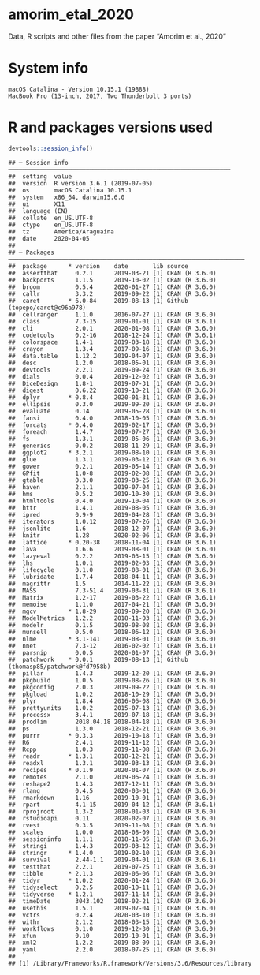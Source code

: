 
# amorim\_etal\_2020

Data, R scripts and other files from the paper “Amorim et al., 2020”

# System info

    macOS Catalina - Version 10.15.1 (19B88)
    MacBook Pro (13-inch, 2017, Two Thunderbolt 3 ports)

# R and packages versions used

``` r
devtools::session_info()
```

    ## ─ Session info ───────────────────────────────────────────────────────────────
    ##  setting  value                       
    ##  version  R version 3.6.1 (2019-07-05)
    ##  os       macOS Catalina 10.15.1      
    ##  system   x86_64, darwin15.6.0        
    ##  ui       X11                         
    ##  language (EN)                        
    ##  collate  en_US.UTF-8                 
    ##  ctype    en_US.UTF-8                 
    ##  tz       America/Araguaina           
    ##  date     2020-04-05                  
    ## 
    ## ─ Packages ───────────────────────────────────────────────────────────────────
    ##  package      * version    date       lib source                              
    ##  assertthat     0.2.1      2019-03-21 [1] CRAN (R 3.6.0)                      
    ##  backports      1.1.5      2019-10-02 [1] CRAN (R 3.6.0)                      
    ##  broom          0.5.4      2020-01-27 [1] CRAN (R 3.6.0)                      
    ##  callr          3.3.2      2019-09-22 [1] CRAN (R 3.6.0)                      
    ##  caret        * 6.0-84     2019-08-13 [1] Github (topepo/caret@c96a978)       
    ##  cellranger     1.1.0      2016-07-27 [1] CRAN (R 3.6.0)                      
    ##  class          7.3-15     2019-01-01 [1] CRAN (R 3.6.1)                      
    ##  cli            2.0.1      2020-01-08 [1] CRAN (R 3.6.0)                      
    ##  codetools      0.2-16     2018-12-24 [1] CRAN (R 3.6.1)                      
    ##  colorspace     1.4-1      2019-03-18 [1] CRAN (R 3.6.0)                      
    ##  crayon         1.3.4      2017-09-16 [1] CRAN (R 3.6.0)                      
    ##  data.table     1.12.2     2019-04-07 [1] CRAN (R 3.6.0)                      
    ##  desc           1.2.0      2018-05-01 [1] CRAN (R 3.6.0)                      
    ##  devtools       2.2.1      2019-09-24 [1] CRAN (R 3.6.0)                      
    ##  dials          0.0.4      2019-12-02 [1] CRAN (R 3.6.0)                      
    ##  DiceDesign     1.8-1      2019-07-31 [1] CRAN (R 3.6.0)                      
    ##  digest         0.6.22     2019-10-21 [1] CRAN (R 3.6.0)                      
    ##  dplyr        * 0.8.4      2020-01-31 [1] CRAN (R 3.6.0)                      
    ##  ellipsis       0.3.0      2019-09-20 [1] CRAN (R 3.6.0)                      
    ##  evaluate       0.14       2019-05-28 [1] CRAN (R 3.6.0)                      
    ##  fansi          0.4.0      2018-10-05 [1] CRAN (R 3.6.0)                      
    ##  forcats      * 0.4.0      2019-02-17 [1] CRAN (R 3.6.0)                      
    ##  foreach        1.4.7      2019-07-27 [1] CRAN (R 3.6.0)                      
    ##  fs             1.3.1      2019-05-06 [1] CRAN (R 3.6.0)                      
    ##  generics       0.0.2      2018-11-29 [1] CRAN (R 3.6.0)                      
    ##  ggplot2      * 3.2.1      2019-08-10 [1] CRAN (R 3.6.0)                      
    ##  glue           1.3.1      2019-03-12 [1] CRAN (R 3.6.0)                      
    ##  gower          0.2.1      2019-05-14 [1] CRAN (R 3.6.0)                      
    ##  GPfit          1.0-8      2019-02-08 [1] CRAN (R 3.6.0)                      
    ##  gtable         0.3.0      2019-03-25 [1] CRAN (R 3.6.0)                      
    ##  haven          2.1.1      2019-07-04 [1] CRAN (R 3.6.0)                      
    ##  hms            0.5.2      2019-10-30 [1] CRAN (R 3.6.0)                      
    ##  htmltools      0.4.0      2019-10-04 [1] CRAN (R 3.6.0)                      
    ##  httr           1.4.1      2019-08-05 [1] CRAN (R 3.6.0)                      
    ##  ipred          0.9-9      2019-04-28 [1] CRAN (R 3.6.0)                      
    ##  iterators      1.0.12     2019-07-26 [1] CRAN (R 3.6.0)                      
    ##  jsonlite       1.6        2018-12-07 [1] CRAN (R 3.6.0)                      
    ##  knitr          1.28       2020-02-06 [1] CRAN (R 3.6.0)                      
    ##  lattice      * 0.20-38    2018-11-04 [1] CRAN (R 3.6.1)                      
    ##  lava           1.6.6      2019-08-01 [1] CRAN (R 3.6.0)                      
    ##  lazyeval       0.2.2      2019-03-15 [1] CRAN (R 3.6.0)                      
    ##  lhs            1.0.1      2019-02-03 [1] CRAN (R 3.6.0)                      
    ##  lifecycle      0.1.0      2019-08-01 [1] CRAN (R 3.6.0)                      
    ##  lubridate      1.7.4      2018-04-11 [1] CRAN (R 3.6.0)                      
    ##  magrittr       1.5        2014-11-22 [1] CRAN (R 3.6.0)                      
    ##  MASS           7.3-51.4   2019-03-31 [1] CRAN (R 3.6.1)                      
    ##  Matrix         1.2-17     2019-03-22 [1] CRAN (R 3.6.1)                      
    ##  memoise        1.1.0      2017-04-21 [1] CRAN (R 3.6.0)                      
    ##  mgcv         * 1.8-29     2019-09-20 [1] CRAN (R 3.6.0)                      
    ##  ModelMetrics   1.2.2      2018-11-03 [1] CRAN (R 3.6.0)                      
    ##  modelr         0.1.5      2019-08-08 [1] CRAN (R 3.6.0)                      
    ##  munsell        0.5.0      2018-06-12 [1] CRAN (R 3.6.0)                      
    ##  nlme         * 3.1-141    2019-08-01 [1] CRAN (R 3.6.0)                      
    ##  nnet           7.3-12     2016-02-02 [1] CRAN (R 3.6.1)                      
    ##  parsnip        0.0.5      2020-01-07 [1] CRAN (R 3.6.0)                      
    ##  patchwork    * 0.0.1      2019-08-13 [1] Github (thomasp85/patchwork@fd7958b)
    ##  pillar         1.4.3      2019-12-20 [1] CRAN (R 3.6.0)                      
    ##  pkgbuild       1.0.5      2019-08-26 [1] CRAN (R 3.6.0)                      
    ##  pkgconfig      2.0.3      2019-09-22 [1] CRAN (R 3.6.0)                      
    ##  pkgload        1.0.2      2018-10-29 [1] CRAN (R 3.6.0)                      
    ##  plyr           1.8.4      2016-06-08 [1] CRAN (R 3.6.0)                      
    ##  prettyunits    1.0.2      2015-07-13 [1] CRAN (R 3.6.0)                      
    ##  processx       3.4.1      2019-07-18 [1] CRAN (R 3.6.0)                      
    ##  prodlim        2018.04.18 2018-04-18 [1] CRAN (R 3.6.0)                      
    ##  ps             1.3.0      2018-12-21 [1] CRAN (R 3.6.0)                      
    ##  purrr        * 0.3.3      2019-10-18 [1] CRAN (R 3.6.0)                      
    ##  R6             2.4.1      2019-11-12 [1] CRAN (R 3.6.0)                      
    ##  Rcpp           1.0.3      2019-11-08 [1] CRAN (R 3.6.0)                      
    ##  readr        * 1.3.1      2018-12-21 [1] CRAN (R 3.6.0)                      
    ##  readxl         1.3.1      2019-03-13 [1] CRAN (R 3.6.0)                      
    ##  recipes      * 0.1.9      2020-01-07 [1] CRAN (R 3.6.0)                      
    ##  remotes        2.1.0      2019-06-24 [1] CRAN (R 3.6.0)                      
    ##  reshape2       1.4.3      2017-12-11 [1] CRAN (R 3.6.0)                      
    ##  rlang          0.4.5      2020-03-01 [1] CRAN (R 3.6.0)                      
    ##  rmarkdown      1.16       2019-10-01 [1] CRAN (R 3.6.0)                      
    ##  rpart          4.1-15     2019-04-12 [1] CRAN (R 3.6.1)                      
    ##  rprojroot      1.3-2      2018-01-03 [1] CRAN (R 3.6.0)                      
    ##  rstudioapi     0.11       2020-02-07 [1] CRAN (R 3.6.0)                      
    ##  rvest          0.3.5      2019-11-08 [1] CRAN (R 3.6.0)                      
    ##  scales         1.0.0      2018-08-09 [1] CRAN (R 3.6.0)                      
    ##  sessioninfo    1.1.1      2018-11-05 [1] CRAN (R 3.6.0)                      
    ##  stringi        1.4.3      2019-03-12 [1] CRAN (R 3.6.0)                      
    ##  stringr      * 1.4.0      2019-02-10 [1] CRAN (R 3.6.0)                      
    ##  survival       2.44-1.1   2019-04-01 [1] CRAN (R 3.6.1)                      
    ##  testthat       2.2.1      2019-07-25 [1] CRAN (R 3.6.0)                      
    ##  tibble       * 2.1.3      2019-06-06 [1] CRAN (R 3.6.0)                      
    ##  tidyr        * 1.0.2      2020-01-24 [1] CRAN (R 3.6.0)                      
    ##  tidyselect     0.2.5      2018-10-11 [1] CRAN (R 3.6.0)                      
    ##  tidyverse    * 1.2.1      2017-11-14 [1] CRAN (R 3.6.0)                      
    ##  timeDate       3043.102   2018-02-21 [1] CRAN (R 3.6.0)                      
    ##  usethis        1.5.1      2019-07-04 [1] CRAN (R 3.6.0)                      
    ##  vctrs          0.2.4      2020-03-10 [1] CRAN (R 3.6.0)                      
    ##  withr          2.1.2      2018-03-15 [1] CRAN (R 3.6.0)                      
    ##  workflows      0.1.0      2019-12-30 [1] CRAN (R 3.6.0)                      
    ##  xfun           0.10       2019-10-01 [1] CRAN (R 3.6.0)                      
    ##  xml2           1.2.2      2019-08-09 [1] CRAN (R 3.6.0)                      
    ##  yaml           2.2.0      2018-07-25 [1] CRAN (R 3.6.0)                      
    ## 
    ## [1] /Library/Frameworks/R.framework/Versions/3.6/Resources/library
